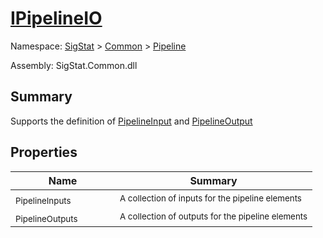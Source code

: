 # [IPipelineIO](./IPipelineIO.md)

Namespace: [SigStat]() > [Common](./../README.md) > [Pipeline](./README.md)

Assembly: SigStat.Common.dll

## Summary
Supports the definition of [PipelineInput](https://github.com/hargitomi97/sigstat/blob/master/docs/md/SigStat/Common/Pipeline/PipelineInput.md) and [PipelineOutput](https://github.com/hargitomi97/sigstat/blob/master/docs/md/SigStat/Common/Pipeline/PipelineOutput.md)

## Properties

| Name | Summary | 
| --- | --- | 
| <sub>PipelineInputs</sub><em>&nbsp;&nbsp;&nbsp;&nbsp;&nbsp;&nbsp;&nbsp;&nbsp;&nbsp;&nbsp;&nbsp;&nbsp;</em>| <sub>A collection of inputs for the pipeline elements</sub>| <br>
| <sub>PipelineOutputs</sub><em>&nbsp;&nbsp;&nbsp;&nbsp;&nbsp;&nbsp;&nbsp;&nbsp;&nbsp;&nbsp;&nbsp;&nbsp;</em>| <sub>A collection of outputs for the pipeline elements</sub>| <br>


